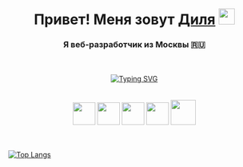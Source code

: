 <h1 align="center">Привет! Меня зовут <a href="https://https://t.me/eexxiist.ru/" target="_blank">Диля</a> 
<img src="https://github.com/blackcater/blackcater/raw/main/images/Hi.gif" height="32"/></h1>
<h3 align="center">Я веб-разработчик из Москвы 🇷🇺</h3>

<div>
  <br><br/>
</div>

<div align="center">
  <a href="https://git.io/typing-svg"><img src="https://readme-typing-svg.herokuapp.com?font=Fira+Code&duration=4000&color=F72CB2&background=FEFF8F00&center=true&vCenter=true&multiline=true&width=800&height=100&lines=%D0%AF+%D0%BF%D0%B8%D1%88%D1%83+%D1%81%D0%B0%D0%B9%D1%82%D1%8B+%D0%BD%D0%B0+HTML%2C+CSS3%2C+JS;%D0%B8+%D1%83%D1%87%D1%83%D1%81%D1%8C+%D0%BF%D0%B8%D1%81%D0%B0%D1%82%D1%8C+%D0%BD%D0%B0+React%2C+TypeScript;%D0%9F%D0%BB%D0%B0%D0%BD%D0%B8%D1%80%D1%83%D1%8E+%D1%81%D1%82%D0%B0%D1%82%D1%8C+%D1%84%D1%83%D0%BB%D0%BB%D1%81%D1%82%D0%B5%D0%BA-%D1%80%D0%B0%D0%B7%D1%80%D0%B0%D0%B1%D0%BE%D1%82%D1%87%D0%B8%D0%BA%D0%BE%D0%BC" alt="Typing SVG" /></a>
</div>

<div>
  <br><br/>
</div>

<div align="center">
  <img height="45" src="https://github.com/eexxiist/eexxiist/assets/93676349/c7de98e1-8ded-4363-9915-caecefacdd4e">
  <img height="45" src="https://github.com/eexxiist/eexxiist/assets/93676349/4382b4c4-eb3d-4b0f-8582-e84430d9468c">
  <img height="45" src="https://github.com/eexxiist/eexxiist/assets/93676349/1ff396aa-3249-4249-a34f-9eb8cf51b50c">
  <img height="45" src="https://github.com/eexxiist/eexxiist/assets/93676349/f1f3f270-645d-4c9f-b28a-c033e71ceeea">
  <img height="50" src="https://github.com/eexxiist/eexxiist/assets/93676349/ceb55a36-7827-4f64-942a-3334846056a5">
</div>
<div>
  <br><br/>
</div>

[![Top Langs](https://github-readme-stats.vercel.app/api/top-langs/?username=eexxiist&layout=compact)](https://github.com/anuraghazra/github-readme-stats)

